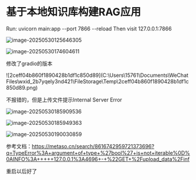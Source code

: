 # 基于本地知识库构建RAG应用



Run: uvicorn main:app --port 7866 --reload
Then visit 127.0.0.1:7866





![image-20250530125646305](C:\Users\15761\AppData\Roaming\Typora\typora-user-images\image-20250530125646305.png)





![image-20250530174604611](C:\Users\15761\AppData\Roaming\Typora\typora-user-images\image-20250530174604611.png)



修改了gradio的版本

![2ceff04b860f1890428b1df1c850d89](C:\Users\15761\Documents\WeChat Files\wxid_2b7yqely3nd421\FileStorage\Temp\2ceff04b860f1890428b1df1c850d89.png)



不报错的，但是上传文件提示Internal Server Error

![image-20250530185909536](C:\Users\15761\AppData\Roaming\Typora\typora-user-images\image-20250530185909536.png)



![image-20250530185949363](C:\Users\15761\AppData\Roaming\Typora\typora-user-images\image-20250530185949363.png)

![image-20250530190030859](C:\Users\15761\AppData\Roaming\Typora\typora-user-images\image-20250530190030859.png)



参考文档：https://metaso.cn/search/8616742959721373696?q=TypeError%3A+argument+of+type+%27bool%27+is+not+iterable%0D%0AINFO%3A+++++127.0.0.1%3A4696+-+%22GET+%2Fupload_data%2Finf



重启以后好了